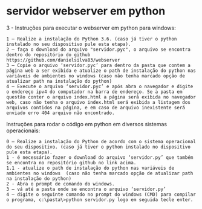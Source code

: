 # servidor webserver em python

3 -	Instruções para executar o webserver em python para windows:

	1 – Realize a instalação do Python 3.6. (caso já tiver o python instalado no seu dispositivo pule esta etapa).
	2 – faça o download do arquivo "servidor.pyc", o arquivo se encontra dentro do repositório do github https://github.com/danielsilva83/webserver
	3 – Copie o arquivo ‘servidor.pyc’ para dentro da pasta que contem a página web a ser exibida e atualize o path de instalação do python nas variáveis de ambientes no windows (caso não tenha marcado opção de atualizar path na instalação do python)
	4 – Execute o arquivo ‘servidor.pyc’ e após abra o navegador e digite o endereço ipv4 do computador na barra de endereço. Se a pasta em questão conter o arquivo index.html a página será exibida no navegador web, caso não tenha o arquivo index.html será exibida a listagem dos arquivos contidos na página, e em caso de arquivo inexistente será enviado erro 404 arquivo não encontrado.


Instruções para rodar  o código em python em diversos sistemas operacionais:

	0 – Realize a instalação do Python de acordo com o sistema operacional do seu dispositivo. (caso já tiver o python instalado no dispositivo  pule esta etapa).
	1 - é necessário fazer o download do arquivo ‘servidor.py’ que também se encontra no repositório github no link acima.
	1.1 - atualize o path de instalação do python nas variáveis de ambientes no windows  (caso não tenha marcado opção de atualizar path na instalação do python)
	2 - Abra o prompt de comando do windows.
	3 – vá até a pasta onde se encontra o arquivo ‘servidor.py’
	4 – digite o seguinte comando no prompt do windows (CMD) para compilar o programa, c:\pasta\>python servidor.py logo em seguida tecle enter.
